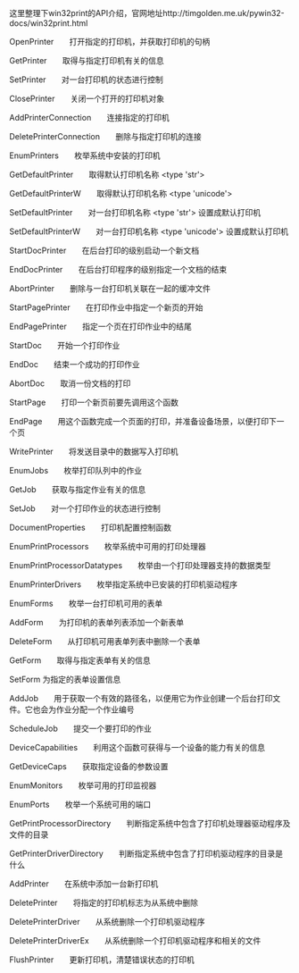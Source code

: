 这里整理下win32print的API介绍，官网地址http://timgolden.me.uk/pywin32-docs/win32print.html

OpenPrinter　　打开指定的打印机，并获取打印机的句柄

GetPrinter　　取得与指定打印机有关的信息

SetPrinter　　对一台打印机的状态进行控制

ClosePrinter　　关闭一个打开的打印机对象

AddPrinterConnection　　连接指定的打印机

DeletePrinterConnection　　删除与指定打印机的连接

EnumPrinters　　枚举系统中安装的打印机

GetDefaultPrinter　　取得默认打印机名称 <type 'str'>

GetDefaultPrinterW　　取得默认打印机名称 <type 'unicode'>

SetDefaultPrinter　　对一台打印机名称 <type 'str'> 设置成默认打印机

SetDefaultPrinterW　　对一台打印机名称 <type 'unicode'> 设置成默认打印机

StartDocPrinter　　在后台打印的级别启动一个新文档

EndDocPrinter　　在后台打印程序的级别指定一个文档的结束

AbortPrinter　　删除与一台打印机关联在一起的缓冲文件

StartPagePrinter　　在打印作业中指定一个新页的开始

EndPagePrinter　　指定一个页在打印作业中的结尾

StartDoc　　开始一个打印作业

EndDoc　　结束一个成功的打印作业

AbortDoc　　取消一份文档的打印

StartPage　　打印一个新页前要先调用这个函数

EndPage　　用这个函数完成一个页面的打印，并准备设备场景，以便打印下一个页

WritePrinter　　将发送目录中的数据写入打印机

EnumJobs　　枚举打印队列中的作业

GetJob　　获取与指定作业有关的信息

SetJob　　对一个打印作业的状态进行控制

DocumentProperties　　打印机配置控制函数

EnumPrintProcessors　　枚举系统中可用的打印处理器

EnumPrintProcessorDatatypes　　枚举由一个打印处理器支持的数据类型

EnumPrinterDrivers　　枚举指定系统中已安装的打印机驱动程序

EnumForms　　枚举一台打印机可用的表单

AddForm　　为打印机的表单列表添加一个新表单

DeleteForm　　从打印机可用表单列表中删除一个表单

GetForm　　取得与指定表单有关的信息

SetForm 为指定的表单设置信息

AddJob　　用于获取一个有效的路径名，以便用它为作业创建一个后台打印文件。它也会为作业分配一个作业编号

ScheduleJob　　提交一个要打印的作业

DeviceCapabilities　　利用这个函数可获得与一个设备的能力有关的信息

GetDeviceCaps　　获取指定设备的参数设置

EnumMonitors　　枚举可用的打印监视器

EnumPorts　　枚举一个系统可用的端口

GetPrintProcessorDirectory　　判断指定系统中包含了打印机处理器驱动程序及文件的目录

GetPrinterDriverDirectory　　判断指定系统中包含了打印机驱动程序的目录是什么

AddPrinter　　在系统中添加一台新打印机

DeletePrinter　　将指定的打印机标志为从系统中删除

DeletePrinterDriver　　从系统删除一个打印机驱动程序

DeletePrinterDriverEx　　从系统删除一个打印机驱动程序和相关的文件

FlushPrinter　　更新打印机，清楚错误状态的打印机
